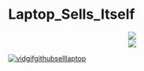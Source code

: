 # Laptop_Sells_Itself

<center><a href="http://tinypic.com?ref=207tbao" target="_blank"><img src="http://i57.tinypic.com/207tbao.png" border="0"></a></center>

<center><a href="http://tinypic.com?ref=26448zm" target="_blank"><img src="http://i59.tinypic.com/26448zm.png" border="0"></a></center>

<a href='http://postimg.org/image/4t6joekap/' target='_blank'><img src='http://s24.postimg.org/4t6joekap/vidgifgithubselllaptop.jpg' border='0' alt="vidgifgithubselllaptop" /></a>
